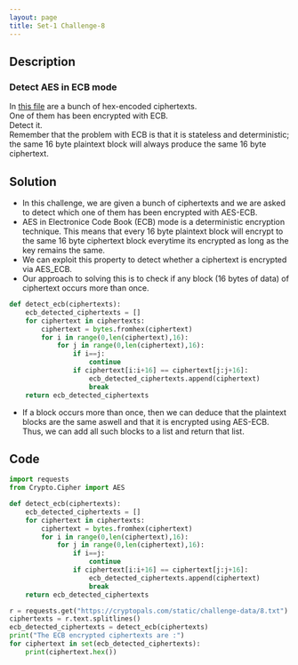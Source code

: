 ```yaml
---
layout: page
title: Set-1 Challenge-8
---
```

## Description
### Detect AES in ECB mode

In [this file](https://cryptopals.com/static/challenge-data/8.txt) are a bunch of hex-encoded ciphertexts.  
One of them has been encrypted with ECB.  
Detect it.  
Remember that the problem with ECB is that it is stateless and deterministic; the same 16 byte plaintext block will always produce the same 16 byte ciphertext.
## Solution

- In this challenge, we are given a bunch of ciphertexts and we are asked to detect which one of them has been encrypted with AES-ECB.
- AES in Electronice Code Book (ECB) mode is a deterministic encryption technique. This means that every 16 byte plaintext block will encrypt to the same 16 byte ciphertext block everytime its encrypted as long as the key remains the same.
- We can exploit this property to detect whether a ciphertext is encrypted via AES_ECB.
- Our approach to solving this is to check if any block (16 bytes of data) of ciphertext occurs more than once.
```python
def detect_ecb(ciphertexts):
    ecb_detected_ciphertexts = []
    for ciphertext in ciphertexts:
        ciphertext = bytes.fromhex(ciphertext)
        for i in range(0,len(ciphertext),16):
            for j in range(0,len(ciphertext),16):
                if i==j:
                    continue
                if ciphertext[i:i+16] == ciphertext[j:j+16]:
                    ecb_detected_ciphertexts.append(ciphertext)
                    break
    return ecb_detected_ciphertexts
```
- If a block occurs more than once, then we can deduce that the plaintext blocks are the same aswell and that it is encrypted using AES-ECB. Thus, we can add all such blocks to a list and return that list.

## Code
```python
import requests
from Crypto.Cipher import AES

def detect_ecb(ciphertexts):
    ecb_detected_ciphertexts = []
    for ciphertext in ciphertexts:
        ciphertext = bytes.fromhex(ciphertext)
        for i in range(0,len(ciphertext),16):
            for j in range(0,len(ciphertext),16):
                if i==j:
                    continue
                if ciphertext[i:i+16] == ciphertext[j:j+16]:
                    ecb_detected_ciphertexts.append(ciphertext)
                    break
    return ecb_detected_ciphertexts

r = requests.get("https://cryptopals.com/static/challenge-data/8.txt")
ciphertexts = r.text.splitlines()
ecb_detected_ciphertexts = detect_ecb(ciphertexts)
print("The ECB encrypted ciphertexts are :")
for ciphertext in set(ecb_detected_ciphertexts):
    print(ciphertext.hex())

```
